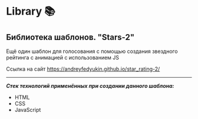 # Library 📚

## Библиотека шаблонов. "Stars-2"

Ещё один шаблон для голосования с помощью создания звездного рейтинга с анимацией с использованием JS

Ссылка на сайт <https://andreyfedyukin.github.io/star_rating-2/>

---

***Стек технологий применённых при создании данного шаблона:***

- HTML
- CSS
- JavaScript
